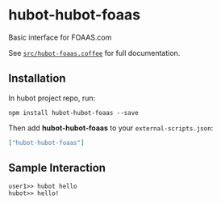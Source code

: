 # hubot-hubot-foaas

Basic interface for FOAAS.com

See [`src/hubot-foaas.coffee`](src/hubot-foaas.coffee) for full documentation.

## Installation

In hubot project repo, run:

`npm install hubot-hubot-foaas --save`

Then add **hubot-hubot-foaas** to your `external-scripts.json`:

```json
["hubot-hubot-foaas"]
```

## Sample Interaction

```
user1>> hubot hello
hubot>> hello!
```
